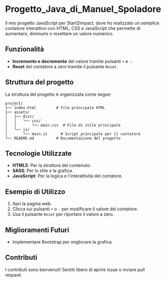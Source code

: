 # Progetto_Java_di_Manuel_Spoladore
Il mio progetto JavaScript per Start2Impact, dove ho realizzato un semplice contatore interattivo con HTML, CSS e JavaScript che permette di aumentare, diminuire o resettare un valore numerico.


## Funzionalità

- **Incremento e decremento** del valore tramite pulsanti `+` e `-`.
- **Reset** del contatore a zero tramite il pulsante `Reset`.

## Struttura del progetto

La struttura del progetto è organizzata come segue:

```
project/
├── index.html         # File principale HTML
├── assets/
│   ├── dist/
│   │   └── css/
│   │       └── main.css  # File di stile principale
│   └── js/
│       └── main.js      # Script principale per il contatore
└── README.md          # Documentazione del progetto
```

## Tecnologie Utilizzate

- **HTML5**: Per la struttura del contenuto.
- **SASS**: Per lo stile e la grafica.
- **JavaScript**: Per la logica e l'interattività del contatore.


## Esempio di Utilizzo

1. Apri la pagina web.
2. Clicca sui pulsanti `+` o `-` per modificare il valore del contatore.
3. Usa il pulsante `Reset` per riportare il valore a zero.

## Miglioramenti Futuri

- Implementare Bootstrap per migliorare la grafica

## Contributi

I contributi sono benvenuti! Sentiti libero di aprire issue o inviare pull request.

